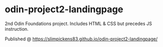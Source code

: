 # odin-project2-landingpage
2nd Odin Foundations project. Includes HTML &amp; CSS but precedes JS instruction.

Published @ https://slimpickens83.github.io/odin-project2-landingpage/